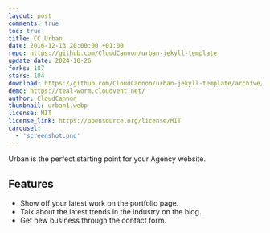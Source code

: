 ```yaml
---
layout: post
comments: true
toc: true
title: CC Urban
date: 2016-12-13 20:00:00 +01:00
repo: https://github.com/CloudCannon/urban-jekyll-template
update_date: 2024-10-26
forks: 187
stars: 184
download: https://github.com/CloudCannon/urban-jekyll-template/archive/master.zip
demo: https://teal-worm.cloudvent.net/
author: CloudCannon
thumbnail: urban1.webp
license: MIT
license_link: https://opensource.org/license/MIT
carousel:
  - 'screenshot.png'
---
```


Urban is the perfect starting point for your Agency website.

## Features

* Show off your latest work on the portfolio page.
* Talk about the latest trends in the industry on the blog.
* Get new business through the contact form.

